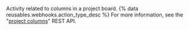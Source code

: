 Activity related to columns in a project board. {% data reusables.webhooks.action_type_desc %} For more information, see the "[project columns](/rest/reference/projects#columns)" REST API.

